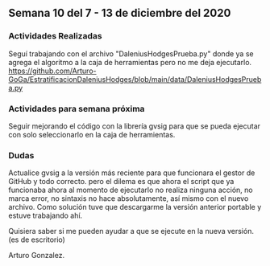 ## Semana 10 del 7 - 13 de diciembre del 2020

### Actividades Realizadas

Seguí trabajando con el archivo "DaleniusHodgesPrueba.py" donde ya se agrega el algoritmo a la caja de herramientas pero no me deja ejecutarlo.
https://github.com/Arturo-GoGa/EstratificacionDaleniusHodges/blob/main/data/DaleniusHodgesPrueba.py

### Actividades para semana próxima

Seguir mejorando el código con la librería gvsig para que se pueda ejecutar con solo seleccionarlo en la caja de herramientas.

### Dudas

Actualice gvsig a la versión más reciente para que funcionara el gestor de GitHub y todo correcto. pero el dilema es que ahora el script que ya funcionaba ahora al momento de ejecutarlo no realiza ninguna acción, no marca error, no sintaxis no hace absolutamente, así mismo con el nuevo archivo. 
Como solución tuve que descargarme la versión anterior portable y estuve trabajando ahí. 

Quisiera saber si me pueden ayudar a que se ejecute en la nueva versión. (es de escritorio) 

Arturo Gonzalez.
